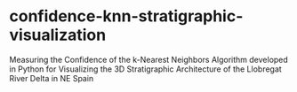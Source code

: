 # confidence-knn-stratigraphic-visualization
Measuring the Confidence of the k-Nearest Neighbors Algorithm developed in Python for Visualizing the 3D Stratigraphic Architecture of the Llobregat River Delta in NE Spain
